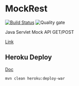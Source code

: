# MockRest

[![Build Status](https://travis-ci.org/ktung/mockrest.svg?branch=master)](https://travis-ci.org/ktung/mockrest)
![Quality gate](https://sonarcloud.io/api/project_badges/measure?project=com.ktung%3Amockrest&metric=alert_status)

Java Servlet Mock API GET/POST

[Link](https://mockrest.herokuapp.com/v1)

## Heroku Deploy

[Doc](https://devcenter.heroku.com/articles/deploying-java-applications-with-the-heroku-maven-plugin)

```
mvn clean heroku:deploy-war
```